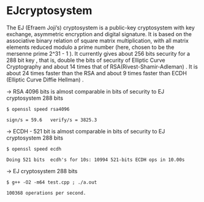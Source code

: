 # EJcryptosystem

The EJ (Efraem Joji’s) cryptosystem is a public-key cryptosystem with key exchange, asymmetric encryption and digital signature. It is based on the associative binary relation of square matrix multiplication, with all matrix elements reduced modulo a prime number (here, chosen to be the mersenne prime 2^31 - 1 ).
	It currently gives about 256 bits security for a 288 bit key , that is, double the bits of security of Elliptic Curve Cryptography and about 14 times that of RSA(Rivest-Shamir-Adleman) . It is about 24 times faster than the RSA and about 9 times faster than ECDH (Elliptic Curve Diffie Hellman)  .

  → RSA 4096 bits is almost comparable in bits of security to EJ cryptosystem 288 bits
  
	$ openssl speed rsa4096 
	
	sign/s = 59.6   verify/s = 3825.3

→ ECDH - 521 bit is almost comparable in bits of security to EJ cryptosystem 288 bits

 	$ openssl speed ecdh
	
	Doing 521 bits  ecdh's for 10s: 10994 521-bits ECDH ops in 10.00s

→ EJ cryptosystem 288 bits

	$ g++ -O2 -m64 test.cpp ; ./a.out
	
	100368 operations per second.
  
